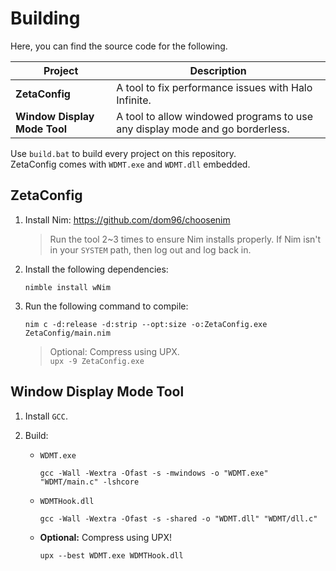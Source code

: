 # Building
Here, you can find the source code for the following.

|Project|Description|
|-|-|
|**ZetaConfig**|A tool to fix performance issues with Halo Infinite.|
|**Window Display Mode Tool**|A tool to allow windowed programs to use any display mode and go borderless.

Use `build.bat` to build every project on this repository.             
ZetaConfig comes with `WDMT.exe` and `WDMT.dll` embedded.           

## ZetaConfig
1. Install Nim: https://github.com/dom96/choosenim
    > Run the tool 2~3 times to ensure Nim installs properly.
    > If Nim isn't in your `SYSTEM` path, then log out and log back in.

2. Install the following dependencies:
    ```
    nimble install wNim
    ```

3. Run the following command to compile:
    ```
    nim c -d:release -d:strip --opt:size -o:ZetaConfig.exe ZetaConfig/main.nim
    ```
    > Optional: Compress using UPX.         
        ```
        upx -9 ZetaConfig.exe
        ```

## Window Display Mode Tool
1. Install `GCC`.

2. Build:
    - `WDMT.exe`
        ```
        gcc -Wall -Wextra -Ofast -s -mwindows -o "WDMT.exe" "WDMT/main.c" -lshcore
        ```

    - `WDMTHook.dll`

        ```
        gcc -Wall -Wextra -Ofast -s -shared -o "WDMT.dll" "WDMT/dll.c"
        ```

    - **Optional:** Compress using UPX!
        ```
        upx --best WDMT.exe WDMTHook.dll
        ```